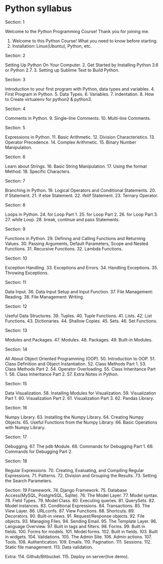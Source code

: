 # Python syllabus


Section: 1

Welcome to the Python Programming Course! Thank you for joining me.
1. Welcome to this Python Course! What you need to know before starting.
2. Installation:
    Linux(Ubuntu), Python, etc.

Section: 2

Setting Up Python On Your Computer.
2. Get Started by Installing Python 3.6 or Python 2.7.
3. Setting up Sublime Text to Build Python.

Section: 3

Introduction to your first program with Python, data types and variables.
4. First Program in Python.
5. Data Types.
6. Variables.
7. Indentation.
8. How to Create virtualenv for python2 & python3.

Section: 4

Comments in Python.
9. Single-line Comments.
10. Multi-line Comments.

Section: 5

Expressions in Python.
11. Basic Arithmetic.
12. Division Characteristics.
13. Operator Precedence.
14. Complex Arithmetic.
15. Binary Number Manipulation.

Section: 6

Learn about Strings.
16. Basic String Manipulation.
17. Using the format Method.
18. Specific Characters.

Section: 7

Branching in Python.
19. Logical Operators and Conditional Statements.
20. if Statement.
21. if else Statement.
22. ifelif Statement.
23. Ternary Operator.

Section: 8

Loops in Python.
24. for Loop Part 1.
25. for Loop Part 2.
26. for Loop Part 3.
27. while Loop.
28. break, continue and pass Statements.

Section: 9

Functions in Python.
29. Defining and Calling Functions and Returning Values.
30. Passing Arguments, Default Parameters, Scope and Nested Functions.
31. Recursive Functions.
32. Lambda Functions.

Section: 10

Exception Handling.
33. Exceptions and Errors.
34. Handling Exceptions.
35. Throwing Exceptions.

Section: 11

Data Input.
36. Data Input Setup and Input Function.
37. File Management: Reading.
38. File Management: Writing.

Section: 12

Useful Data Structures.
39. Tuples.
40. Tuple Functions.
41. Lists.
42. List Functions.
43. Dictionaries.
44. Shallow Copies.
45. Sets.
46. Set Functions.

Section: 13

Modules and Packages.
47. Modules.
48. Packages.
49. Built-in Modules.

Section: 14

All About Object Oriented Programming (OOP).
50. Introduction to OOP.
51. Class Definition and Object Instantiation.
52. Class Methods Part 1.
53. Class Methods Part 2.
54. Operator Overloading.
55. Class Inheritance Part 1.
56. Class Inheritance Part 2.
57. Extra Notes in Python.

Section: 15

Data Visualization.
58. Installing Modules for Visualization.
59. Visualization Part 1.
60. Visualization Part 2.
61. Visualization Part 3.
62. Pandas Library.

Section: 16

Numpy Library.
63. Installing the Numpy Library.
64. Creating Numpy Objects.
65. Useful Functions from the Numpy Library.
66. Basic Operations with Numpy Library.

Section: 17

Debugging.
67. The pdb Module.
68. Commands for Debugging Part 1.
69. Commands for Debugging Part 2.

Section: 18

Regular Expressions.
70. Creating, Evaluating, and Compiling Regular Expressions.
71. Patterns.
72. Division and Grouping the Results.
73. Setting the Search Parameters.
 

Section: 19
Framework.
74. Django Framework.
75. Database Access(MySQL, PostgreSQL, Sqlite).
76. The Model Layer.
77. Model syntax.
78. Field Types.
79. Model Class.
80. Executing queries.
81. QuerySets.
82. Model instances.
83. Conditional Expressions.
84. Transactions.
85. The View Layer.
86. URLconfs.
87. View Functions.
88. Shortcuts.
89. Decorators.
90. Built-in views.
91. Request/Response objects.
92. File objects.
93. Managing Files.
94. Sending Email.
95. The Template Layer.
96. Language Overview.
97. Built in tags and filters.
98. Forms.
99. Built in fields.
100. Forms for models.
101. Model forms.
102. Built in fields.
103. Built in widgets.
104. Validations.
105. The Admin Site.
106. Admin actions.
107. Tools.
108. Authentication.
109. Emails.
110. Pagination.
111. Sessions.
112. Static file management.
113. Data validation.

Extra:
114. Github/Bitbucket.
115. Deploy on server(live demo).
